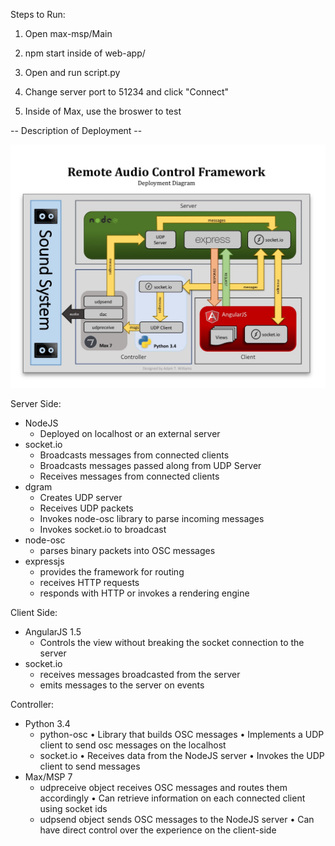 ﻿Steps to Run:

1. Open max-msp/Main

2. npm start inside of web-app/

3. Open and run script.py

4. Change server port to 51234 and click "Connect"

5. Inside of Max, use the broswer to test

-- Description of Deployment --

![alt tag](https://github.com/awill1988/remote-audio-control/blob/master/RemoteAudioDiagram-AW.jpg)


Server Side:
- NodeJS
  - Deployed on localhost or an external server
- socket.io
  - Broadcasts messages from connected clients
  - Broadcasts messages passed along from UDP Server
  - Receives messages from connected clients
- dgram 
  - Creates UDP server
  - Receives UDP packets
  - Invokes node-osc library to parse incoming messages
  - Invokes socket.io to broadcast
- node-osc
  - parses binary packets into OSC messages
- expressjs
  - provides the framework for routing
  - receives HTTP requests
  - responds with HTTP or invokes a rendering engine

Client Side:
- AngularJS 1.5
  - Controls the view without breaking the socket connection to the server
- socket.io
  - receives messages broadcasted from the server
  - emits messages to the server on events
  
Controller:
- Python 3.4
  - python-osc
    • Library that builds OSC messages
    • Implements a UDP client to send osc messages on the localhost
  - socket.io
    • Receives data from the NodeJS server
    • Invokes the UDP client to send messages
- Max/MSP 7
  - udpreceive object receives OSC messages and routes them accordingly
    • Can retrieve information on each connected client using socket ids
  - udpsend object sends OSC messages to the NodeJS server
    • Can have direct control over the experience on the client-side
